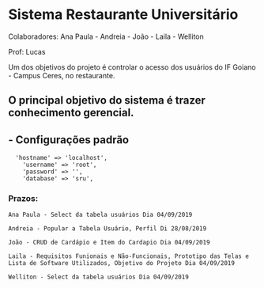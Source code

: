 # Sistema Restaurante Universitário

Colaboradores:
Ana Paula - Andreia - João - Laila - Welliton

Prof: Lucas

Um dos objetivos do projeto é controlar o acesso dos usuários do IF Goiano - Campus Ceres, no restaurante.

## O principal objetivo do sistema é trazer conhecimento gerencial.

## - Configurações padrão
```
  'hostname' => 'localhost',
	'username' => 'root',
	'password' => '',
	'database' => 'sru',
```

### Prazos: 
```
Ana Paula - Select da tabela usuários Dia 04/09/2019

Andreia - Popular a Tabela Usuário, Perfil Di 28/08/2019

João - CRUD de Cardápio e Item do Cardapio Dia 04/09/2019

Laila - Requisitos Funionais e Não-Funcionais, Prototipo das Telas e Lista de Software Utilizados, Objetivo do Projeto Dia 04/09/2019

Welliton - Select da tabela usuários Dia 04/09/2019 
```

